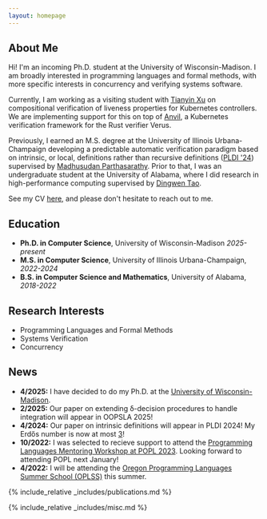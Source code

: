 ```yaml
---
layout: homepage
---
```


## About Me

Hi! I'm an incoming Ph.D. student at the University of Wisconsin-Madison. I am broadly interested in programming languages and formal methods, with more specific interests in concurrency and verifying systems software.

Currently, I am working as a visiting student with [Tianyin Xu](https://tianyin.github.io/) on compositional verification of liveness properties for Kubernetes controllers. We are implementing support for this on top of [Anvil](https://github.com/anvil-verifier/anvil), a Kubernetes verification framework for the Rust verifier Verus.

Previously, I earned an M.S. degree at the University of Illinois Urbana-Champaign developing a predictable automatic verification paradigm based on intrinsic, or local, definitions rather than recursive definitions ([PLDI '24](assets/files/papers/ids/ids.pdf)) supervised by [Madhusudan Parthasarathy](http://madhu.cs.illinois.edu/). Prior to that, I was an undergraduate student at the University of Alabama, where I did research in high-performance computing supervised by [Dingwen Tao](https://people.ucas.ac.cn/~tdw?language=en).

See my CV [here](assets/files/curriculum_vitae.pdf), and please don't hesitate to reach out to me.


## Education
<ul class="ul-edu fa-ul mb-0">
<li><i class="fa-li fas fa-graduation-cap"></i>
<b>Ph.D. in Computer Science</b>, University of Wisconsin-Madison <i>2025-present</i>
</li>
<li><i class="fa-li fas fa-graduation-cap"></i>
<b>M.S. in Computer Science</b>, University of Illinois Urbana-Champaign, <i>2022-2024</i>
</li>
<li><i class="fa-li fas fa-graduation-cap"></i>
<b>B.S. in Computer Science and Mathematics</b>, University of Alabama, <i>2018-2022</i>
</li>
</ul>

## Research Interests

- Programming Languages and Formal Methods
- Systems Verification
- Concurrency

## News

- **4/2025:** I have decided to do my Ph.D. at the [University of Wisconsin-Madison](https://www.cs.wisc.edu/).
- **2/2025:** Our paper on extending δ-decision procedures to handle integration will appear in OOPSLA 2025!
- **4/2024:** Our paper on intrinsic definitions will appear in PLDI 2024! My Erdős number is now at most [3](#miscellaneous)!
- **10/2022:** I was selected to recieve support to attend the [Programming Languages Mentoring Workshop at POPL 2023](https://popl23.sigplan.org/home/PLMW-POPL-2023#About). Looking forward to attending POPL next January!
- **4/2022:** I will be attending the [Oregon Programming Languages Summer School (OPLSS)](https://www.cs.uoregon.edu/research/summerschool) this summer.  



{% include_relative _includes/publications.md %}

{% include_relative _includes/misc.md %}
